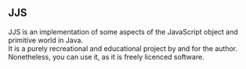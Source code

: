 ## JJS

JJS is an implementation of some aspects of the JavaScript object and primitive world in Java.  
It is a purely recreational and educational project by and for the author.  
Nonetheless, you can use it, as it is freely licenced software.
